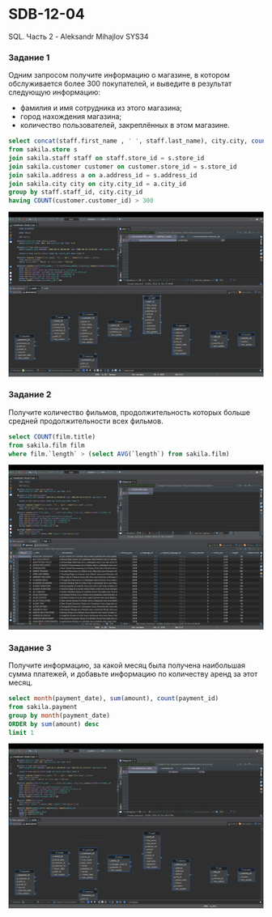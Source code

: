 # SDB-12-04
SQL. Часть 2 - Aleksandr Mihajlov SYS34  
  
### Задание 1  
  
Одним запросом получите информацию о магазине, в котором обслуживается более 300 покупателей, и выведите в результат следующую информацию: 
- фамилия и имя сотрудника из этого магазина;
- город нахождения магазина;
- количество пользователей, закреплённых в этом магазине.  
  
```sql
select concat(staff.first_name , ' ', staff.last_name), city.city, count(customer.customer_id)
from sakila.store s
join sakila.staff staff on staff.store_id = s.store_id 
join sakila.customer customer on customer.store_id = s.store_id
join sakila.address a on a.address_id = s.address_id 
join sakila.city city on city.city_id = a.city_id
group by staff.staff_id, city.city_id 
having COUNT(customer.customer_id) > 300
```
![alt text](https://github.com/AleksandrMihajlov/SDB-12-04/blob/main/1.png)  
  
### Задание 2

Получите количество фильмов, продолжительность которых больше средней продолжительности всех фильмов.
  
```sql
select COUNT(film.title)
from sakila.film film  
where film.`length` > (select AVG(`length`) from sakila.film)
```  
![alt text](https://github.com/AleksandrMihajlov/SDB-12-04/blob/main/2.png)  
  
### Задание 3

Получите информацию, за какой месяц была получена наибольшая сумма платежей, и добавьте информацию по количеству аренд за этот месяц.
  
```sql
select month(payment_date), sum(amount), count(payment_id)
from sakila.payment
group by month(payment_date)
ORDER by sum(amount) desc
limit 1
```  
![alt text](https://github.com/AleksandrMihajlov/SDB-12-04/blob/main/3.png)